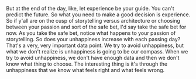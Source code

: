  But at the end of the day, like, let experience be your guide. You can't predict the future. So what you need to make a good decision is experience. So if y'all are on the cusp of storytelling versus architecture or choosing between your passion and sort of the safe bet, I'd say take the safe bet for now. As you take the safe bet, notice what happens to your passion of storytelling. So does your unhappiness increase with each passing day? That's a very, very important data point. We try to avoid unhappiness, but what we don't realize is unhappiness is going to be our compass. When we try to avoid unhappiness, we don't have enough data and then we don't know what thing to choose. The interesting thing is it's through the unhappiness that we know what feels right and what feels wrong.